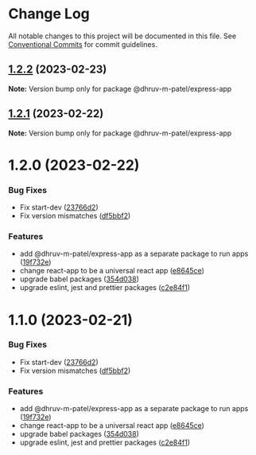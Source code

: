 # Change Log

All notable changes to this project will be documented in this file.
See [Conventional Commits](https://conventionalcommits.org) for commit guidelines.

## [1.2.2](https://github.com/dhruv-m-patel/node-react-monorepo/compare/@dhruv-m-patel/express-app@1.2.1...@dhruv-m-patel/express-app@1.2.2) (2023-02-23)

**Note:** Version bump only for package @dhruv-m-patel/express-app

## [1.2.1](https://github.com/dhruv-m-patel/node-react-monorepo/compare/@dhruv-m-patel/express-app@1.2.0...@dhruv-m-patel/express-app@1.2.1) (2023-02-22)

**Note:** Version bump only for package @dhruv-m-patel/express-app

# 1.2.0 (2023-02-22)

### Bug Fixes

- Fix start-dev ([23766d2](https://github.com/dhruv-m-patel/node-react-monorepo/commit/23766d2a79ea23e9d2cd3a16dd7204fc95628a66))
- Fix version mismatches ([df5bbf2](https://github.com/dhruv-m-patel/node-react-monorepo/commit/df5bbf264bb941cd659280ce099fa4557f0e76d0))

### Features

- add @dhruv-m-patel/express-app as a separate package to run apps ([19f732e](https://github.com/dhruv-m-patel/node-react-monorepo/commit/19f732eee4f68d0642a7d760b6dc0b89855457b9))
- change react-app to be a universal react app ([e8645ce](https://github.com/dhruv-m-patel/node-react-monorepo/commit/e8645cea896dc249be5d37b62e2b27968945a0ce))
- upgrade babel packages ([354d038](https://github.com/dhruv-m-patel/node-react-monorepo/commit/354d0389aba5cfb55653be99adbcd365107ac339))
- upgrade eslint, jest and prettier packages ([c2e84f1](https://github.com/dhruv-m-patel/node-react-monorepo/commit/c2e84f104e2a1e82257df90cb8660cc8024225b9))

# 1.1.0 (2023-02-21)

### Bug Fixes

- Fix start-dev ([23766d2](https://github.com/dhruv-m-patel/node-react-monorepo/commit/23766d2a79ea23e9d2cd3a16dd7204fc95628a66))
- Fix version mismatches ([df5bbf2](https://github.com/dhruv-m-patel/node-react-monorepo/commit/df5bbf264bb941cd659280ce099fa4557f0e76d0))

### Features

- add @dhruv-m-patel/express-app as a separate package to run apps ([19f732e](https://github.com/dhruv-m-patel/node-react-monorepo/commit/19f732eee4f68d0642a7d760b6dc0b89855457b9))
- change react-app to be a universal react app ([e8645ce](https://github.com/dhruv-m-patel/node-react-monorepo/commit/e8645cea896dc249be5d37b62e2b27968945a0ce))
- upgrade babel packages ([354d038](https://github.com/dhruv-m-patel/node-react-monorepo/commit/354d0389aba5cfb55653be99adbcd365107ac339))
- upgrade eslint, jest and prettier packages ([c2e84f1](https://github.com/dhruv-m-patel/node-react-monorepo/commit/c2e84f104e2a1e82257df90cb8660cc8024225b9))
